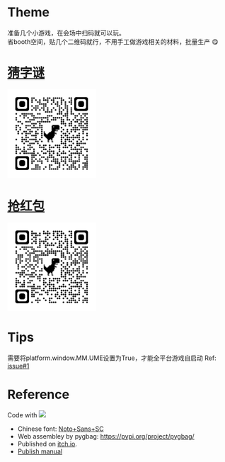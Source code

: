 # Theme
准备几个小游戏，在会场中扫码就可以玩。  
省booth空间，贴几个二维码就行，不用手工做游戏相关的材料，批量生产 😋

# [猜字谜](./quiz/)

<img src=qrcode_fovnull.itch.io_quiz.png  width=200>

# [抢红包](./red_envelope/)
<img src=qrcode_fovnull.itch.io_red.png  width=200>

# Tips
需要将platform.window.MM.UME设置为True，才能全平台游戏自启动
Ref: [issue#1](https://github.com/FoVNull/minigames_repo/issues/1)

# Reference
Code with ![](https://img.shields.io/badge/chatGPT-74aa9c?logo=openai&logoColor=white)
- Chinese font: [Noto+Sans+SC](https://fonts.google.com/noto/specimen/Noto+Sans+SC)
- Web assembley by pygbag: https://pypi.org/project/pygbag/
- Published on [itch.io](https://fovnull.itch.io/red-envelope).   
- [Publish manual](https://pygame-web.github.io/wiki/pygbag/itch.io/)